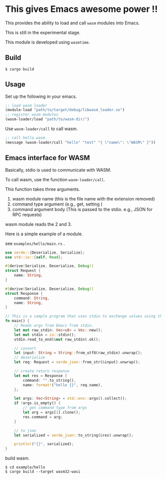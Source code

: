 # This gives Emacs awesome power !!

This provides the ability to load and call `wasm` modules into Emacs.

This is still in the experimental stage.

This module is developed using `wasmtime`.

## Build

```
$ cargo build
```

## Usage

Set up the following in your emacs.

```lisp
;; load wasm loader
(module-load "path/to/target/debug/libwasm_loader.so")
;; register wasm modules
(wasm-loader/load "path/to/wasm-dir/")
```

Use `wasm-loader/call` to call wasm.

```lisp
;; call hello.wasm
(message (wasm-loader/call "hello" "test" "{ \"name\": \"WASM\" }"))
```

## Emacs interface for WASM

Basically, stdio is used to communicate with WASM.

To call wasm, use the function `wasm-loader/call`.

This function takes three arguments.

1. wasm module name (this is the file name with the extension removed)
2. command type argument (e.g., get, setting )
3. command argument body (This is passed to the stdio. e.g., JSON for RPC requests)

wasm module reads the 2 and 3.

Here is a simple example of a module.

see `examples/hello/main.rs` .

```rust
use serde::{Deserialize, Serialize};
use std::io::{self, Read};

#[derive(Serialize, Deserialize, Debug)]
struct Request {
    name: String,
}

#[derive(Serialize, Deserialize, Debug)]
struct Response {
    command: String,
    name: String,
}

// This is a sample program that uses stdio to exchange values using the JSON format.
fn main() {
    // Reads args from Emacs from stdin.
    let mut raw_stdin: Vec<u8> = Vec::new();
    let mut stdin = io::stdin();
    stdin.read_to_end(&mut raw_stdin).ok();

    // convert
    let input: String = String::from_utf8(raw_stdin).unwrap();
    // deserialize
    let req: Request = serde_json::from_str(&input).unwrap();

    // create return response
    let mut res = Response {
        command: "".to_string(),
        name: format!("hello {}", req.name),
    };

    let args: Vec<String> = std::env::args().collect();
    if !args.is_empty() {
        // get command type from args
        let arg = args[1].clone();
        res.command = arg;
    }

    // to json
    let serialized = serde_json::to_string(&res).unwrap();

    println!("{}", serialized);
}

```

build wasm.

```
$ cd example/hello
$ cargo build --target wasm32-wasi
```
